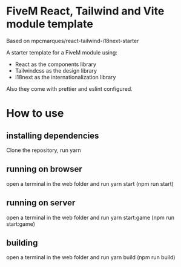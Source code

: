 # FiveM React, Tailwind and Vite module template

Based on mpcmarques/react-tailwind-i18next-starter

A starter template for a FiveM module using:

* React as the components library
* Tailwindcss as the design library
* i18next as the internationalization library

Also they come with prettier and eslint configured.


# How to use

## installing dependencies

Clone the repository, run yarn

## running on browser

open a terminal in the web folder and run yarn start (npm run start)

## running on server

open a terminal in the web folder and run yarn start:game (npm run start:game)

## building

open a terminal in the web folder and run yarn build (npm run build)

